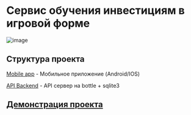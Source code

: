 # Сервис обучения инвестициям в игровой форме

![image](https://user-images.githubusercontent.com/47640060/136687052-b62736b1-2f71-47c4-91d4-bd01e60ce926.png)

## Структура проекта

[Mobile app](https://github.com/TeamBolognese/VTB-Name-MoreTech3.0/tree/front) - Мобильное приложение (Android/IOS)

[API Backend](https://github.com/TeamBolognese/VTB-Name-MoreTech3.0/tree/backend) - API сервер на bottle + sqlite3

## [Демонстрация проекта](zoom_0.mp4)
